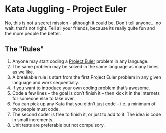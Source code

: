 #  Kata Juggling - Project Euler

No, this is not a secret mission - although it could be. Don't tell anyone... no wait, that's not right. Tell all your friends, because its really quite fun and the more people the better.

##  The "Rules"

1.  Anyone may start coding a [Project Euler](https://projecteuler.net/) problem in any language. 
2.  The same problem may be solved in the same language as many times as we like.
3.  A breakable rule is start from the first Project Euler problem in any given language and work sequentially.
4.  If you want to introduce your own coding problem that’s awesome.
5.  Code a few lines – the goal is don’t finish it –  then kick it in the internets for someone else to take over.
6.  You can pick up any Kata that you didn’t just code – i.e. a minimum of two people must code.
7.  The second coder is free to finish it, or just to add to it. The idea is code in small increments.
8.  Unit tests are preferable but not  compulsory.
